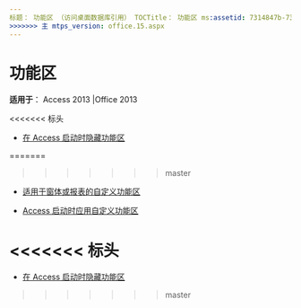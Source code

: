 ```yaml
---
标题： 功能区 （访问桌面数据库引用） TOCTitle： 功能区 ms:assetid: 7314847b-73d2-48d2-87c2-80ddf696f026 ms:mtpsurl: https://msdn.microsoft.com/library/Dn160996(v=office.15) ms:contentKeyID: 52072960 <<<<<<< 标头 ms.date: 09/18/2015年 === ms.date: 10/16/2018
>>>>>>> 主 mtps_version: office.15.aspx
---
```


# <a name="ribbon"></a>功能区

**适用于**： Access 2013 |Office 2013

<<<<<<< 标头
- [在 Access 启动时隐藏功能区](how-to-hide-the-ribbon-when-access-starts.md)

=======
>>>>>>> master
- [适用于窗体或报表的自定义功能区](how-to-apply-a-custom-ribbon-to-a-form-or-report.md)

- [Access 启动时应用自定义功能区](how-to-apply-a-custom-ribbon-when-starting-access.md)

<a name="-head"></a><<<<<<< 标头
=======
- [在 Access 启动时隐藏功能区](how-to-hide-the-ribbon-when-access-starts.md)

>>>>>>> master
